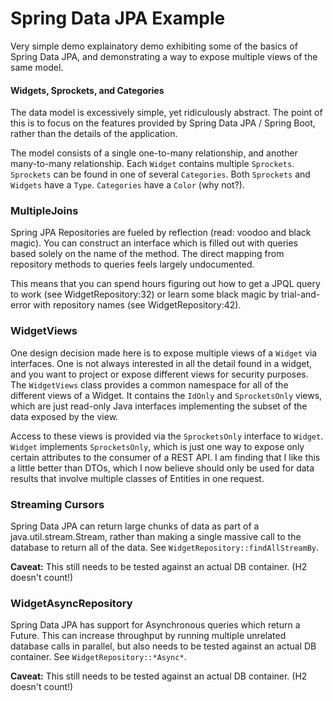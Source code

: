 # Spring Data JPA Example

Very simple demo explainatory demo exhibiting some of the basics of Spring Data JPA, and demonstrating a way to expose
multiple views of the same model.

#### Widgets, Sprockets, and Categories
The data model is excessively simple, yet ridiculously abstract. The point of this is to focus on the features provided by Spring Data
JPA / Spring Boot, rather than the details of the application.

The model consists of a single one-to-many relationship, and another many-to-many relationship. Each `Widget` contains multiple
`Sprockets`. `Sprockets` can be found in one of several `Categories`. Both `Sprockets` and `Widgets` have a `Type`. `Categories`
have a `Color` (why not?).

### MultipleJoins

Spring JPA Repositories are fueled by reflection (read: voodoo and black magic). You can construct an interface which is filled out
with queries based solely on the name of the method. The direct mapping from repository methods to queries feels largely undocumented.

This means that you can spend hours figuring out how to get a JPQL query to work (see WidgetRepository:32) or learn some black magic by
trial-and-error with repository names (see WidgetRepository:42).

### WidgetViews

One design decision made here is to expose multiple views of a `Widget` via interfaces. One is not always interested in
all the detail found in a widget, and you want to project or expose different views for security purposes. The `WidgetViews`
class provides a common namespace for all of the different views of a Widget. It contains the `IdOnly` and `SprocketsOnly`
views, which are just read-only Java interfaces implementing the subset of the data exposed by the view.

Access to these views is provided via the `SprocketsOnly` interface to `Widget`. `Widget` implements `SprocketsOnly`, 
which is just one way to expose only certain attributes to the consumer of a REST API. I am finding that I like this a
little better than DTOs, which I now believe should only be used for data results that involve multiple classes of Entities
in one request.

### Streaming Cursors

Spring Data JPA can return large chunks of data as part of a java.util.stream.Stream, rather than making a single 
massive call to the database to return all of the data. See `WidgetRepository::findAllStreamBy`. 

**Caveat:** This still needs to be tested against an actual DB container. (H2 doesn't count!)

### WidgetAsyncRepository

Spring Data JPA has support for Asynchronous queries which return a Future. This can increase throughput by running
multiple unrelated database calls in parallel, but also needs to be tested against an actual DB container. See `WidgetRepository::*Async*`.

**Caveat:** This still needs to be tested against an actual DB container. (H2 doesn't count!)

